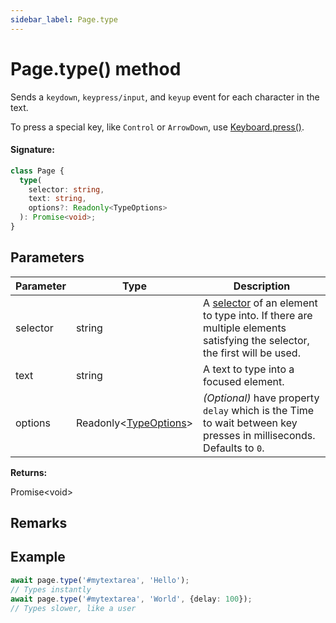 ```yaml
---
sidebar_label: Page.type
---
```


# Page.type() method

Sends a `keydown`, `keypress/input`, and `keyup` event for each character in the text.

To press a special key, like `Control` or `ArrowDown`, use [Keyboard.press()](./puppeteer.keyboard.press.md).

#### Signature:

```typescript
class Page {
  type(
    selector: string,
    text: string,
    options?: Readonly<TypeOptions>
  ): Promise<void>;
}
```

## Parameters

| Parameter | Type                                                      | Description                                                                                                                                                                              |
| --------- | --------------------------------------------------------- | ---------------------------------------------------------------------------------------------------------------------------------------------------------------------------------------- |
| selector  | string                                                    | A [selector](https://developer.mozilla.org/en-US/docs/Web/CSS/CSS_Selectors) of an element to type into. If there are multiple elements satisfying the selector, the first will be used. |
| text      | string                                                    | A text to type into a focused element.                                                                                                                                                   |
| options   | Readonly&lt;[TypeOptions](./puppeteer.typeoptions.md)&gt; | _(Optional)_ have property <code>delay</code> which is the Time to wait between key presses in milliseconds. Defaults to <code>0</code>.                                                 |

**Returns:**

Promise&lt;void&gt;

## Remarks

## Example

```ts
await page.type('#mytextarea', 'Hello');
// Types instantly
await page.type('#mytextarea', 'World', {delay: 100});
// Types slower, like a user
```
